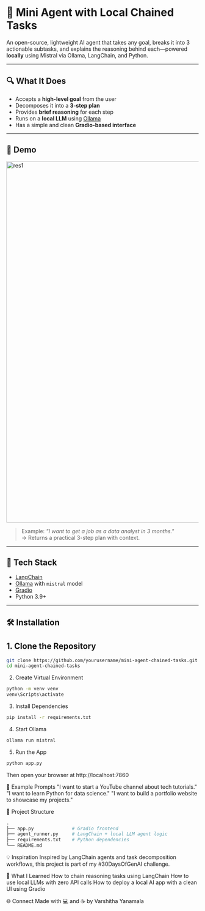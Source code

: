 # 🧠 Mini Agent with Local Chained Tasks

An open-source, lightweight AI agent that takes any goal, breaks it into 3 actionable subtasks, and explains the reasoning behind each—powered **locally** using Mistral via Ollama, LangChain, and Python.

---

## 🔍 What It Does
- Accepts a **high-level goal** from the user
- Decomposes it into a **3-step plan**
- Provides **brief reasoning** for each step
- Runs on a **local LLM** using [Ollama](https://ollama.com/)
- Has a simple and clean **Gradio-based interface**

---
## 🚀 Demo
<img width="945" alt="res1" src="https://github.com/user-attachments/assets/b59901ef-b323-414d-ba90-b11a01bd4f44" />

> Example: _"I want to get a job as a data analyst in 3 months."_  
→ Returns a practical 3-step plan with context.

---

## 🧰 Tech Stack

- [LangChain](https://www.langchain.com/)
- [Ollama](https://ollama.com/) with `mistral` model
- [Gradio](https://www.gradio.app/)
- Python 3.9+

---

## 🛠️ Installation

## 1. Clone the Repository
```bash
git clone https://github.com/yourusername/mini-agent-chained-tasks.git
cd mini-agent-chained-tasks
```

2. Create Virtual Environment
```bash
python -m venv venv
venv\Scripts\activate
```

3. Install Dependencies
```bash
pip install -r requirements.txt
```
4. Start Ollama
```bash
ollama run mistral
```

5. Run the App
```bash
python app.py
```

Then open your browser at http://localhost:7860

🧪 Example Prompts
"I want to start a YouTube channel about tech tutorials."
"I want to learn Python for data science."
"I want to build a portfolio website to showcase my projects."

📁 Project Structure
```graphql
.
├── app.py              # Gradio frontend
├── agent_runner.py     # LangChain + local LLM agent logic
├── requirements.txt    # Python dependencies
└── README.md
```

💡 Inspiration
Inspired by LangChain agents and task decomposition workflows, this project is part of my #30DaysOfGenAI challenge.

🧠 What I Learned
How to chain reasoning tasks using LangChain
How to use local LLMs with zero API calls
How to deploy a local AI app with a clean UI using Gradio

🌐 Connect
Made with 💻 and ☕ by Varshitha Yanamala







